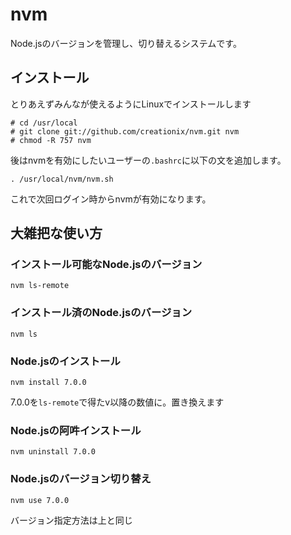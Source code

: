 # nvm

Node.jsのバージョンを管理し、切り替えるシステムです。

## インストール

とりあえずみんなが使えるようにLinuxでインストールします

```
# cd /usr/local
# git clone git://github.com/creationix/nvm.git nvm
# chmod -R 757 nvm
```

後はnvmを有効にしたいユーザーの`.bashrc`に以下の文を追加します。

```
. /usr/local/nvm/nvm.sh
```

これで次回ログイン時からnvmが有効になります。

## 大雑把な使い方

### インストール可能なNode.jsのバージョン

```
nvm ls-remote
```

### インストール済のNode.jsのバージョン

```
nvm ls
```

### Node.jsのインストール

```
nvm install 7.0.0
```

7.0.0を`ls-remote`で得たv以降の数値に。置き換えます

### Node.jsの阿吽インストール

```
nvm uninstall 7.0.0
```

### Node.jsのバージョン切り替え

```
nvm use 7.0.0
```

バージョン指定方法は上と同じ
